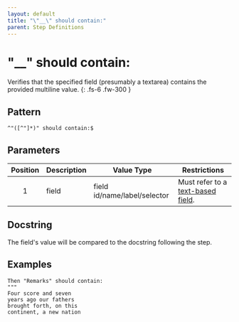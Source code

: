 ```yaml
---
layout: default
title: "\"__\" should contain:"
parent: Step Definitions
---
```


# "\_\_" should contain:

Verifies that the specified field (presumably a textarea) contains the provided multiline value.
{: .fs-6 .fw-300 }

## Pattern

```
^"([^"]*)" should contain:$
```

## Parameters

| Position | Description | Value Type                   | Restrictions                                                                             |
| :------: | ----------- | ---------------------------- | ---------------------------------------------------------------------------------------- |
|    1     | field       | field id/name/label/selector | Must refer to a [text-based field]({{site.baseurl}}/field_types.html#text-based-fields). |

## Docstring

The field's value will be compared to the docstring following the step.

## Examples

```gherkin
Then "Remarks" should contain:
"""
Four score and seven
years ago our fathers
brought forth, on this
continent, a new nation
```